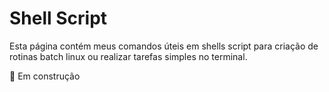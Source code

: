 # Shell Script

Esta página contém meus comandos úteis em shells script para criação de rotinas batch linux ou realizar tarefas simples no terminal.

:construction: Em construção
